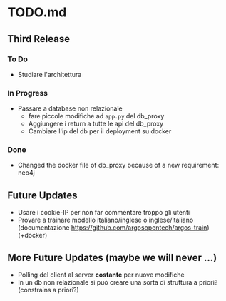 # TODO.md

## Third Release
### To Do
- Studiare l'architettura

### In Progress
- Passare a database non relazionale
    - fare piccole modifiche ad `app.py` del db_proxy
    - Aggiungere i return a tutte le api del db_proxy
    - Cambiare l'ip del db per il deployment su docker

### Done
- Changed the docker file of db_proxy because of a new requirement: neo4j

## Future Updates
- Usare i cookie-IP per non far commentare troppo gli utenti
- Provare a trainare modello italiano/inglese o inglese/italiano (documentazione https://github.com/argosopentech/argos-train) (+docker)

## More Future Updates (maybe we will never ...)
- Polling del client al server **costante** per nuove modifiche
- In un db non relazionale si può creare una sorta di struttura a priori? (constrains a priori?)

